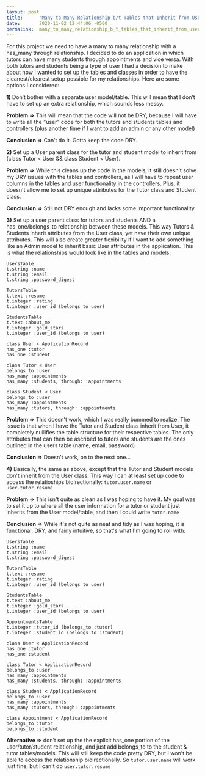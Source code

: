 ```yaml
---
layout: post
title:      "Many to Many Relationship b/t Tables that Inherit from User Table"
date:       2020-11-02 12:44:06 -0500
permalink:  many_to_many_relationship_b_t_tables_that_inherit_from_user_table
---
```



For this project we need to have a many to many relationship with a has_many through relationship. I decided to do an application in which tutors can have many students through appointments and vice versa. With both tutors and students being a type of user I had a decision to make about how I wanted to set up the tables and classes in order to have the cleanest/clearest setup possible for my relationships. Here are some options I considered:

**1)**  Don’t bother with a separate user model/table. This will mean that I don’t have to set up an extra relationship, which sounds less messy.

**Problem =>** This will mean that the code will not be DRY, because I will have to write all the "user" code for both the tutors and students tables and controllers (plus another time if I want to add an admin or any other model)

**Conclusion =>** Can’t do it. Gotta keep the code DRY.

**2)**  Set up a User parent class for the tutor and student model to inherit from (class Tutor < User  &&  class Student < User).

**Problem =>** While this cleans up the code in the models, it still doesn’t solve my DRY issues with the tables and controllers, as I will have to repeat user columns in the tables and user functionality in the controllers. Plus, it doesn't allow me to set up unique attributes for the Tutor class and Student class.

**Conclusion =>** Still not DRY enough and lacks some important functionality.

**3)**  Set up a user parent class for tutors and students AND a has_one/belongs_to relationship between these models. This way Tutors & Students inherit attributes from the User class, yet have their own unique attributes. This will also create greater flexibility if I want to add something like an Admin model to inherit basic User attributes in the application. This is what the relationships would look like in the tables and models:  

```
UsersTable
t.string :name
t.string :email
t.string :password_digest

TutorsTable
t.text :resume
t.integer :rating
t.integer :user_id (belongs to user)

StudentsTable
t.text :about_me
t.integer :gold_stars
t.integer :user_id (belongs to user)

class User < ApplicationRecord
has_one :tutor
has_one :student

class Tutor < User
belongs_to :user
has_many :appointments
has_many :students, through: :appointments

class Student < User
belongs_to :user
has_many :appointments
has_many :tutors, through: :appointments
```

**Problem =>** This doesn't work, which I was really bummed to realize. The issue is that when I have the Tutor and Student class inherit from User, it completely nullifies the table structure for their respective tables. The only attributes that can then be ascribed to tutors and students are the ones outlined in the users table (name, email, password)

**Conclusion =>** Doesn't work, on to the next one...

**4)**  Basically, the same as above, except that the Tutor and Student models don't inherit from the User class. This way I can at least set up code to access the relatioships bidirectionally: `tutor.user.name` or `user.tutor.resume`

**Problem =>** This isn't quite as clean as I was hoping to have it. My goal was to set it up to where all the user information for a tutor or student just inherits from the User model/table, and then I could write `tutor.name`

**Conclusion =>** While it's not quite as neat and tidy as I was hoping, it is functional, DRY, and fairly intuitive, so that's what I'm going to roll with:

```
UsersTable
t.string :name
t.string :email
t.string :password_digest

TutorsTable
t.text :resume
t.integer :rating
t.integer :user_id (belongs to user)

StudentsTable
t.text :about_me
t.integer :gold_stars
t.integer :user_id (belongs to user)

AppointmentsTable
t.integer :tutor_id (belongs_to :tutor)
t.integer :student_id (belongs_to :student)

class User < ApplicationRecord
has_one :tutor
has_one :student

class Tutor < ApplicationRecord
belongs_to :user
has_many :appointments
has_many :students, through: :appointments

class Student < ApplicationRecord
belongs_to :user
has_many :appointments
has_many :tutors, through: :appointments

class Appointment < ApplicationRecord
belongs_to :tutor
belongs_to :student
```


**Alternative =>**  don’t set up the the explicit has_one portion of the user/tutor/student relationship, and just add belongs_to to the student & tutor tables/models. This will still keep the code pretty DRY, but I won't be able to access the relationship bidirectionally. So `tutor.user.name` will work just fine, but I can't do `user.tutor.resume`

